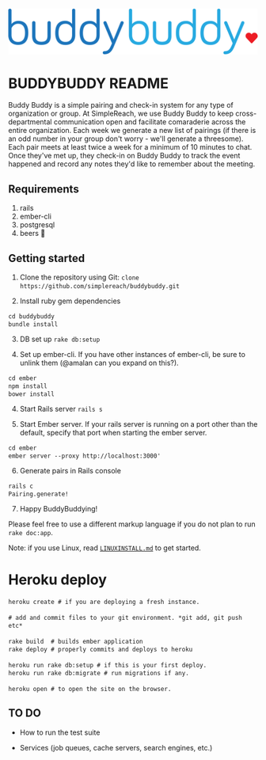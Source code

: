 ![Alt text](/ember/app/styles/images/logo.png?raw=true "Buddy Buddy Logo")


# BUDDYBUDDY README
Buddy Buddy is a simple pairing and check-in system for any type of organization or group. At SimpleReach, we use Buddy Buddy to keep cross-departmental communication open and facilitate comaraderie across the entire organization. Each week we generate a new list of pairings (if there is an odd number in your group don't worry - we'll generate a threesome). Each pair meets at least twice a week for a minimum of 10 minutes to chat. Once they've met up, they check-in on Buddy Buddy to track the event happened and record any notes they'd like to remember about the meeting.

## Requirements
1. rails
2. ember-cli
3. postgresql
4. beers :beers:

## Getting started
1. Clone the repository using Git:
`clone https://github.com/simplereach/buddybuddy.git`

2. Install ruby gem dependencies
```
cd buddybuddy
bundle install
```

3. DB set up
`rake db:setup`

4. Set up ember-cli. If you have other instances of ember-cli, be sure to unlink them (@amalan can you expand on this?).
```
cd ember
npm install
bower install
```

4. Start Rails server
`rails s`

5. Start Ember server. If your rails server is running on a port other than the default, specify that port when starting the ember server.
```
cd ember
ember server --proxy http://localhost:3000'
```

6. Generate pairs in Rails console
```
rails c
Pairing.generate!
```

7. Happy BuddyBuddying!

Please feel free to use a different markup language if you do not plan to run
`rake doc:app`.

Note: if you use Linux, read [`LINUXINSTALL.md`](LINUXINSTALL.md) to get started.


# Heroku deploy
```
heroku create # if you are deploying a fresh instance.

# add and commit files to your git environment. *git add, git push etc*

rake build  # builds ember application
rake deploy # properly commits and deploys to heroku

heroku run rake db:setup # if this is your first deploy.
heroku run rake db:migrate # run migrations if any.

heroku open # to open the site on the browser.
```


## TO DO
* How to run the test suite

* Services (job queues, cache servers, search engines, etc.)



